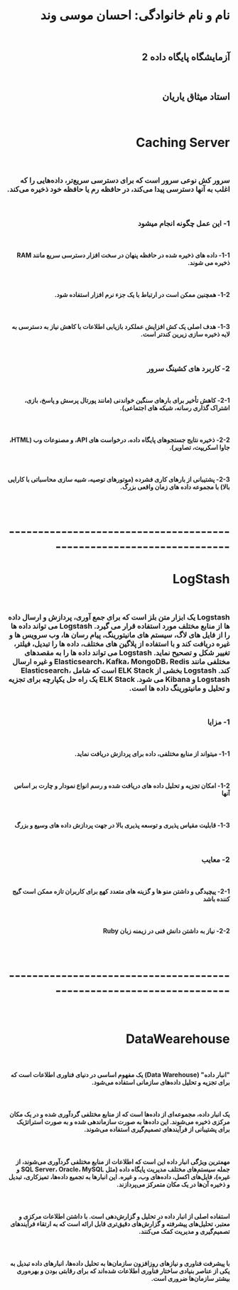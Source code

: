 <h1 dir="rtl">نام و نام خانوادگی: احسان موسی وند</h1>
<br>
<h2 dir="rtl">آزمایشگاه پایگاه داده 2</h2>
<br>
<h2 dir="rtl">استاد میثاق یاریان</h2>
<br>
<div dir="rtl">
<h1 dir="rtl">Caching Server</h1>
  <br>
  <h3 dir="rtl">سرور کش نوعی سرور است که برای دسترسی سریع‌تر، داده‌هایی را که اغلب به آنها دسترسی پیدا می‌کند، در حافظه رم یا حافظه خود ذخیره می‌کند.</h3>
  <br>
<h3 dir="rtl">1- این عمل چگونه انجام میشود</h3>
  <br>
  <h4 dir="rtl">1-1- داده های ذخیره شده در حافظه پنهان در سخت افزار دسترسی سریع مانند RAM ذخیره می شوند.</h4>
  <br>
  <h4 dir="rtl">1-2- همچنین ممکن است در ارتباط با یک جزء نرم افزار استفاده شود.</h4>
  <br>
  <h4 dir="rtl">1-3- هدف اصلی یک کش افزایش عملکرد بازیابی اطلاعات با کاهش نیاز به دسترسی به لایه ذخیره سازی زیرین کندتر است.</h4>
  <br>
<h3 dir="rtl">2- کاربرد های کشینگ سرور</h3>
  <br>
  <h4 dir="rtl">2-1- کاهش تأخیر برای بارهای سنگین خواندنی (مانند پورتال پرسش و پاسخ، بازی، اشتراک گذاری رسانه، شبکه های اجتماعی).</h4>
  <br>
  <h4 dir="rtl">2-2-	ذخیره نتایج جستجوهای پایگاه داده، درخواست های API، و مصنوعات وب (HTML، جاوا اسکریپت، تصاویر).</h4>
  <br>
  <h4 dir="rtl">2-3- پشتیبانی از بارهای کاری فشرده (موتورهای توصیه، شبیه سازی محاسباتی با کارایی بالا) با مجموعه داده های زمان واقعی بزرگ.</h4>
  <br>
<h1 dir="rtl">--------------------------------------------------------------------</h1>
<h1 dir="rtl">LogStash</h1>
  <br>
  <h3 dir="rtl">Logstash یک ابزار متن بلز است که برای جمع آوری، پردازش و ارسال داده ها از منابع مختلف مورد استفاده قرار می گیرد. Logstash می تواند داده ها را از فایل های لاگ، سیستم های مانیتورینگ، پیام رسان ها، وب سرویس ها و غیره دریافت کند و با استفاده از پلاگین های مختلف، داده ها را تبدیل، فیلتر، تغییر شکل و تصحیح نماید. Logstash می تواند داده ها را به مقصدهای مختلفی مانند Elasticsearch، Kafka، MongoDB، Redis و غیره ارسال کند. Logstash بخشی از ELK Stack است که شامل Elasticsearch، Logstash و Kibana می شود. ELK Stack یک راه حل یکپارچه برای تجزیه و تحلیل و مانیتورینگ داده ها است.</h3>
  <br>
<h3 dir="rtl">1- مزایا</h3>
  <br>
  <h4 dir="rtl">1-1- میتواند از منابع مختلفی، داده برای پردازش دریافت نماید.</h4>
  <br>
  <h4 dir="rtl">1-2- امکان تجزیه و تحلیل داده های دریافت شده و رسم انواع نمودار و چارت بر اساس آنها</h4>
  <br>
  <h4 dir="rtl">1-3- قابلیت مقیاس پذیری و توسعه پذیری بالا در جهت پردازش داده های وسیع و بزرگ</h4>
  <br>
<h3 dir="rtl">2- معایب</h3>
  <br>
  <h4 dir="rtl">2-1- پیچیدگی و داشتن منو ها و گزینه های متعدد کهع برای کاربران تازه ممکن است گیج کننده باشد</h4>
  <br>
  <h4 dir="rtl">2-2-	نیاز به داشتن دانش فنی در زیمنه زبان Ruby</h4>
  <br>
<h1 dir="rtl">--------------------------------------------------------------------</h1>
  <br>
<h1 dir="rtl">DataWearehouse</h1>
  <br>
  <h4 dir="rtl">"انبار داده" (Data Warehouse) یک مفهوم اساسی در دنیای فناوری اطلاعات است که برای تجزیه و تحلیل داده‌های سازمانی استفاده می‌شود.</h3>
  <br>
  <h4 dir="rtl">یک انبار داده، مجموعه‌ای از داده‌ها است که از منابع مختلفی گردآوری شده و در یک مکان مرکزی ذخیره می‌شوند. این داده‌ها به صورت سازماندهی شده و به صورت استراتژیک برای پشتیبانی از فرآیندهای تصمیم‌گیری استفاده می‌شوند.</h3>
  <br>
  <h4 dir="rtl">مهمترین ویژگی انبار داده این است که اطلاعات از منابع مختلفی گردآوری می‌شوند، از جمله سیستم‌های مختلف مدیریت پایگاه داده (مثل SQL Server، Oracle، MySQL و غیره)، فایل‌های اکسل، داده‌های وب، و غیره. این انبارها به تجمیع داده‌ها، تمیزکاری، تبدیل و ذخیره آن‌ها 
    در یک مکان متمرکز می‌پردازند.</h4>
  <br>
  <h4 dir="rtl">استفاده اصلی از انبار داده در تحلیل و گزارش‌دهی است. با داشتن اطلاعات مرکزی و معتبر، تحلیل‌های پیشرفته و گزارش‌های دقیق‌تری قابل ارائه است که به ارتقاء فرآیندهای تصمیم‌گیری و مدیریت کمک می‌کنند.</h4>
  <br>
  <h4 dir="rtl">با پیشرفت فناوری و نیازهای روزافزون سازمان‌ها به تحلیل داده‌ها، انبارهای داده تبدیل به یکی از عناصر بنیادی ساختار فناوری اطلاعات شده‌اند که برای رقابتی بودن و بهره‌وری بیشتر سازمان‌ها ضروری است.</h4>
  <br>
